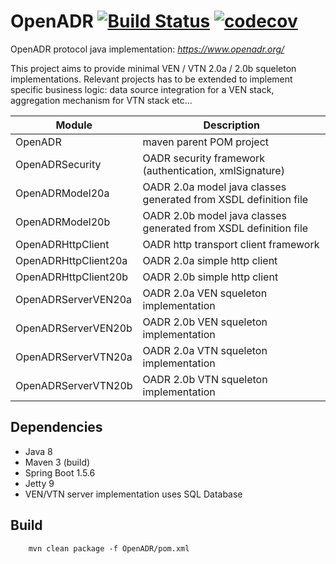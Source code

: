 # OpenADR  [![Build Status](https://travis-ci.org/avob/OpenADR.svg?branch=master)](https://travis-ci.org/avob/OpenADR)  [![codecov](https://codecov.io/gh/avob/OpenADR/branch/master/graph/badge.svg)](https://codecov.io/gh/avob/OpenADR)



OpenADR protocol java implementation: *https://www.openadr.org/*

This project aims to provide minimal VEN / VTN 2.0a / 2.0b squeleton implementations. Relevant projects has to be extended to implement specific business logic: data source integration for a VEN stack, aggregation mechanism for VTN stack etc...

Module | Description
------------- | ------------- 
OpenADR | maven parent POM project
OpenADRSecurity | OADR security framework (authentication, xmlSignature)
OpenADRModel20a | OADR 2.0a model java classes generated from XSDL definition file
OpenADRModel20b | OADR 2.0b model java classes generated from XSDL definition file
OpenADRHttpClient | OADR http transport client framework
OpenADRHttpClient20a | OADR 2.0a simple http client
OpenADRHttpClient20b | OADR 2.0b simple http client
OpenADRServerVEN20a | OADR 2.0a VEN squeleton implementation
OpenADRServerVEN20b | OADR 2.0b VEN squeleton implementation
OpenADRServerVTN20a | OADR 2.0a VTN squeleton implementation
OpenADRServerVTN20b | OADR 2.0b VTN squeleton implementation

## Dependencies
- Java 8
- Maven 3 (build)
- Spring Boot 1.5.6
- Jetty 9
- VEN/VTN server implementation uses SQL Database

## Build
```shell
    mvn clean package -f OpenADR/pom.xml
```
